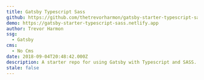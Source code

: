 ```yaml
---
title: Gatsby Typescript Sass
github: https://github.com/thetrevorharmon/gatsby-starter-typescript-sass
demo: https://gatsby-starter-typescript-sass.netlify.app
author: Trevor Harmon
ssg:
  - Gatsby
cms:
  - No Cms
date: 2018-09-04T20:48:42.000Z
description: A starter repo for using Gatsby with Typescript and SASS.
stale: false
---
```

